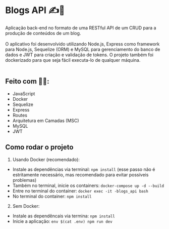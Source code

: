# Blogs API ✍️📰
Aplicação back-end no formato de uma RESTful API de um CRUD para a produção de conteúdos de um blog.
<br><br>
O aplicativo foi desenvolvido utilizando Node.js, Express como framework para Node.js, Sequelize (ORM) e MySQL para gerenciamento do banco de dados e JWT para criação e validação de tokens. O projeto também foi dockerizado para que seja fácil executa-lo de qualquer máquina.
<br><br>

## Feito com 👨‍💻:
- JavaScript
- Docker
- Sequelize
- Express
- Routes
- Arquitetura em Camadas (MSC)
- MySQL
- JWT

## Como rodar o projeto
1) Usando Docker (recomendado):
-  Instale as dependências via terminal: `npm install` (esse passo não é estritamente necessário, mas recomendado para evitar possíveis problemas)
-  Também no terminal, inicie os containers: `docker-compose up -d --build`
-  Entre no terminal do container: `docker exec -it -blogs_api bash`
-  No terminal do container: `npm install`

2) Sem Docker:
-  Instale as dependêncais via termina: `npm install`
-  Inicie a aplicação: `env $(cat .env) npm run dev`
